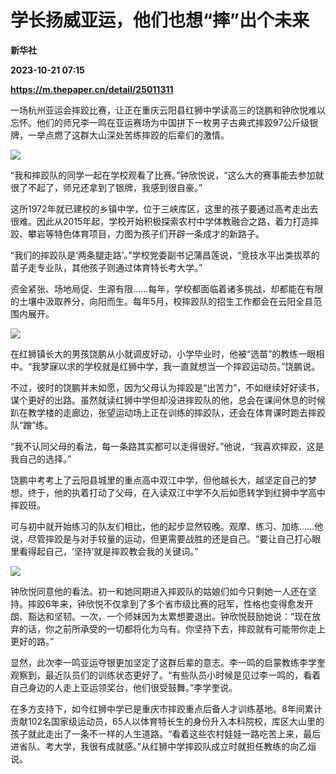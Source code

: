# 学长扬威亚运，他们也想“摔”出个未来
**新华社**

**2023-10-21 07:15**

**https://m.thepaper.cn/detail/25011311**

一场杭州亚运会摔跤比赛，让正在重庆云阳县红狮中学读高三的饶鹏和钟欣悦难以忘怀。他们的师兄李一鸣在亚运赛场为中国拼下一枚男子古典式摔跤97公斤级银牌，一举点燃了这群大山深处苦练摔跤的后辈们的激情。

![](https://imagecloud.thepaper.cn/thepaper/image/275/60/342.png)

“我和摔跤队的同学一起在学校观看了比赛。”钟欣悦说，“这么大的赛事能去参加就很了不起了，师兄还拿到了银牌，我感到很自豪。”

这所1972年就已建校的乡镇中学，位于三峡库区，这里的孩子要通过高考走出去很难。因此从2015年起，学校开始积极探索农村中学体教融合之路，着力打造摔跤、攀岩等特色体育项目，力图为孩子们开辟一条成才的新路子。

“我们的摔跤队是‘两条腿走路’。”学校党委副书记蒲昌莲说，“竞技水平出类拔萃的苗子走专业队，其他孩子则通过体育特长考大学。”

资金紧张、场地局促、生源有限……每年，学校都面临着诸多挑战，却都能在有限的土壤中汲取养分，向阳而生。每年5月，校摔跤队的招生工作都会在云阳全县范围内展开。

![](https://imagecloud.thepaper.cn/thepaper/image/275/60/343.gif)

在红狮镇长大的男孩饶鹏从小就调皮好动，小学毕业时，他被“选苗”的教练一眼相中。“我梦寐以求的学校就是红狮中学，我一直就想当一个摔跤运动员。”饶鹏说。

不过，彼时的饶鹏并未如愿，因为父母认为摔跤是“出苦力”，不如继续好好读书，谋个更好的出路。虽然就读红狮中学但却没进摔跤队的他，总会在课间休息的时候趴在教学楼的走廊边，张望运动场上正在训练的摔跤队，还会在体育课时跑去摔跤队“蹭”练。

“我不认同父母的看法，每一条路其实都可以走得很好。”他说，“我喜欢摔跤，这是我自己的选择。”

饶鹏中考考上了云阳县城里的重点高中双江中学，但他越长大，越坚定自己的梦想。终于，他的执着打动了父母，在入读双江中学不久后如愿转学到红狮中学高中摔跤班。

可与初中就开始练习的队友们相比，他的起步显然较晚。观摩、练习、加练……他说，尽管摔跤是与对手较量的运动，但更需要战胜的还是自己。“要让自己打心眼里看得起自己，‘坚持’就是摔跤教会我的关键词。”

![](https://imagecloud.thepaper.cn/thepaper/image/275/60/344.png)

钟欣悦同意他的看法。初一和她同期进入摔跤队的姑娘们如今只剩她一人还在坚持。摔跤6年来，钟欣悦不仅拿到了多个省市级比赛的冠军，性格也变得愈发开朗、豁达和坚韧。一次，一个师妹因为太累想要退出。钟欣悦鼓励她说：“现在放弃的话，你之前所承受的一切都将化为乌有。你坚持下去，摔跤就有可能带你走上更好的路。”

显然，此次李一鸣亚运夺银更加坚定了这群后辈的意志。李一鸣的启蒙教练李学奎观察到，最近队员们的训练状态更好了。“有些队员小时候是见过李一鸣的，看着自己身边的人走上亚运领奖台，他们很受鼓舞。”李学奎说。

在多方支持下，如今红狮中学已是重庆市摔跤重点后备人才训练基地。8年间累计贡献102名国家级运动员，65人以体育特长生的身份升入本科院校，库区大山里的孩子就此走出了一条不一样的人生道路。“看着这些农村娃娃一路吃苦上来，最后进省队、考大学，我很有成就感。”从红狮中学摔跤队成立时就担任教练的向乙烜说。